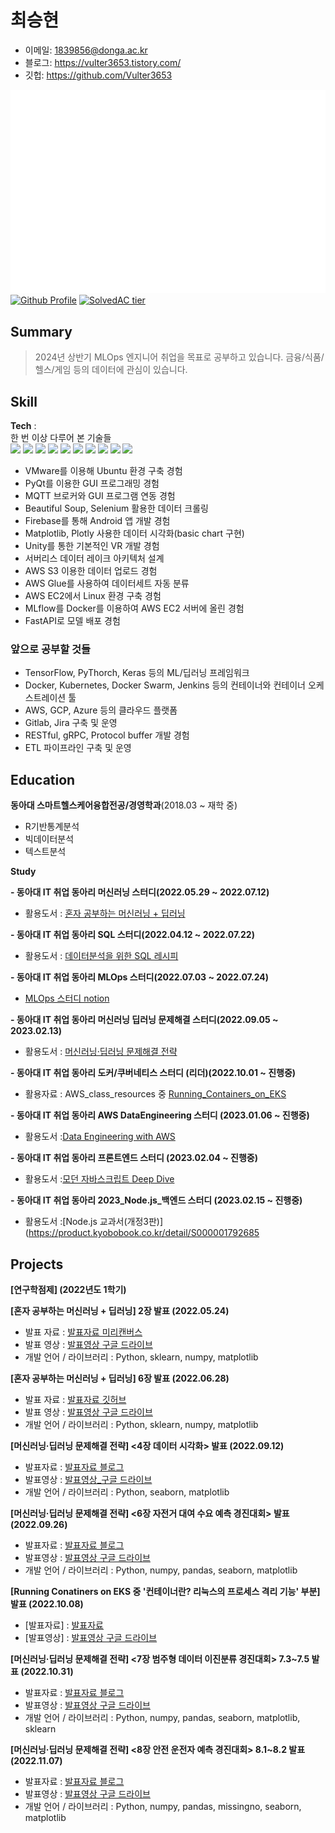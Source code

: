 # 최승현

- 이메일: 1839856@donga.ac.kr  
- 블로그: https://vulter3653.tistory.com/
- 깃헙: https://github.com/Vulter3653

![Metrics](/github-metrics.svg)
[![Github Profile](https://github-readme-stats.vercel.app/api?username=vulter3653&count_private=true&hide=contribs,prs&show_icons=true&theme=vue-dark)](https://github.com/vulter3653)
[![SolvedAC tier](http://mazassumnida.wtf/api/v2/generate_badge?boj=shch3653)](https://solved.ac/shch3653)

## Summary
> 2024년 상반기 MLOps 엔지니어 취업을 목표로 공부하고 있습니다.
  금융/식품/헬스/게임 등의 데이터에 관심이 있습니다.

## Skill

**Tech** :  
한 번 이상 다루어 본 기술들   
<img src="https://img.shields.io/badge/Python-3766AB?style=flat-square&logo=Python&logoColor=white"/></a>
<img src ="https://img.shields.io/badge/R-blue.svg?&style=flat-square&logo=R&logoColor=#75AADB"/></a>
<img src="https://img.shields.io/badge/Unity-000000?style=flat-square&logo=Unity&logoColor=white"/></a>
<img src="https://img.shields.io/badge/Ubuntu-E95420?style=flat-square&logo=Ubuntu&logoColor=white"/></a>
<img src="https://img.shields.io/badge/Plotly-3F4F75?style=flat-square&logo=Plotly&logoColor=white"/></a>
<img src="https://img.shields.io/badge/Selenium-43b02a?style=flat-square&logo=Selenium&logoColor=white"/></a>
<img src="https://img.shields.io/badge/Numpy-013243?style=flat-square&logo=Numpy&logoColor=white"/></a> 
<img src="https://img.shields.io/badge/scikit learn-f7931e?style=flat-square&logo=scikit-learn&logoColor=white"/></a>
<img src="https://img.shields.io/badge/Tableau-white?style=flat-square&logo=Tableau&logoColor=blue"/></a>
<img src="https://img.shields.io/badge/Bigquery-4285F4?style=flat-square&logo=Google Cloud&logoColor=white"/></a>

- VMware를 이용해 Ubuntu 환경 구축 경험
- PyQt를 이용한 GUI 프로그래밍 경험
- MQTT 브로커와 GUI 프로그램 연동 경험
- Beautiful Soup, Selenium 활용한 데이터 크롤링
- Firebase를 통해 Android 앱 개발 경험
- Matplotlib, Plotly 사용한 데이터 시각화(basic chart 구현)
- Unity를 통한 기본적인 VR 개발 경험
- 서버리스 데이터 레이크 아키텍처 설계
- AWS S3 이용한 데이터 업로드 경험
- AWS Glue를 사용하여 데이터세트 자동 분류
- AWS EC2에서 Linux 환경 구축 경험
- MLflow를 Docker를 이용하여 AWS EC2 서버에 올린 경험
- FastAPI로 모델 배포 경험

### 앞으로 공부할 것들
- TensorFlow, PyThorch, Keras 등의 ML/딥러닝 프레임워크
- Docker, Kubernetes, Docker Swarm, Jenkins 등의 컨테이너와 컨테이너 오케스트레이션 툴
- AWS, GCP, Azure 등의 클라우드 플랫폼
- Gitlab, Jira 구축 및 운영 
- RESTful, gRPC, Protocol buffer 개발 경험
- ETL 파이프라인 구축 및 운영
 
## Education

**동아대 스마트헬스케어융합전공/경영학과**(2018.03 ~ 재학 중)  
- R기반통계분석
- 빅데이터분석
- 텍스트분석

**Study**

**- 동아대 IT 취업 동아리 머신러닝 스터디(2022.05.29 ~ 2022.07.12)**
  - 활용도서 : [혼자 공부하는 머신러닝 + 딥러닝](https://g.co/kgs/3XhrQP)

**- 동아대 IT 취업 동아리 SQL 스터디(2022.04.12 ~ 2022.07.22)**
  - 활용도서 : [데이터분석을 위한 SQL 레시피](https://g.co/kgs/wPVrmG)

**- 동아대 IT 취업 동아리 MLOps 스터디(2022.07.03 ~ 2022.07.24)**
  - [MLOps 스터디 notion](https://www.notion.so/MLOps-Study-3e2a013507e640828d42bb6d7422fdba)

**- 동아대 IT 취업 동아리 머신러닝 딥러닝 문제해결 스터디(2022.09.05 ~ 2023.02.13)**
  - 활용도서 : [머신러닝·딥러닝 문제해결 전략](https://han.gl/oyGvZl)

**- 동아대 IT 취업 동아리 도커/쿠버네티스 스터디 (리더)(2022.10.01 ~ 진행중)**
  - 활용자료 : AWS_class_resources 중 [Running_Containers_on_EKS](https://github.com/serithemage/AWS_class_resources/tree/main/Running_Containers_on_EKS)

**- 동아대 IT 취업 동아리 AWS DataEngineering 스터디 (2023.01.06 ~ 진행중)**
  - 활용도서 :[Data Engineering with AWS](https://product.kyobobook.co.kr/detail/S000060634854)

**- 동아대 IT 취업 동아리 프론트엔드 스터디 (2023.02.04 ~ 진행중)**
  - 활용도서 :[모던 자바스크립트 Deep Dive](https://product.kyobobook.co.kr/detail/S000001766445)

**- 동아대 IT 취업 동아리 2023_Node.js_백엔드 스터디 (2023.02.15 ~ 진행중)**
  - 활용도서 :[Node.js 교과서(개정3판)](https://product.kyobobook.co.kr/detail/S000001792685
  
## Projects

**[연구학점제] (2022년도 1학기)**

**[혼자 공부하는 머신러닝 + 딥러닝] 2장 발표 (2022.05.24)**

- 발표 자료 : [발표자료 미리캔버스](https://www.miricanvas.com/v/113z8zx)
- 발표 영상 : [발표영상 구글 드라이브](https://drive.google.com/file/d/1boTjjxNiFinRO9Uv2xJvzAO4CS_e5jhq/view)
- 개발 언어 / 라이브러리 : Python, sklearn, numpy, matplotlib

**[혼자 공부하는 머신러닝 + 딥러닝] 6장 발표 (2022.06.28)**

- 발표 자료 : [발표자료 깃허브](https://github.com/Vulter3653/ML/blob/main/Fruits_apple_pineapple_banana.ipynb)
- 발표 영상 : [발표영상 구글 드라이브](https://drive.google.com/file/d/1WNuFUiAGErhNBvG7GOz6SAKH39j_Lglz/view)
- 개발 언어 / 라이브러리 : Python, sklearn, numpy, matplotlib

**[머신러닝·딥러닝 문제해결 전략] <4장 데이터 시각화> 발표 (2022.09.12)**

- 발표자료 : [발표자료 블로그](https://vulter3653.tistory.com/21)
- 발표영상 : [발표영상_구글 드라이브](https://drive.google.com/file/d/1k_P7g_2Sftp-tPDFzmukH8xOU2Y9KwMs/view?usp=sharing)
- 개발 언어 / 라이브러리 : Python, seaborn, matplotlib 

**[머신러닝·딥러닝 문제해결 전략] <6장 자전거 대여 수요 예측 경진대회> 발표 (2022.09.26)**

- 발표자료 : [발표자료 블로그](https://vulter3653.tistory.com/22)
- 발표영상 : [발표영상 구글 드라이브](https://drive.google.com/file/d/1DTxy2FmG7RyXBaORuWfm_x6JAerSlTnN/view?usp=sharing)
- 개발 언어 / 라이브러리 : Python, numpy, pandas, seaborn, matplotlib

**[Running Conatiners on EKS 중 '컨테이너란? 리눅스의 프로세스 격리 기능' 부분] 발표 (2022.10.08)**

- [발표자료] : [발표자료 ](https://vulter3653.tistory.com/23)
- [발표영상] : [발표영상 구글 드라이브](https://drive.google.com/file/d/1sGA7c7Vu9o5ZXtkuhChI-8_BNU_hSX2o/view?usp=sharing)

**[머신러닝·딥러닝 문제해결 전략] <7장 범주형 데이터 이진분류 경진대회> 7.3~7.5 발표 (2022.10.31)**

- 발표자료 : [발표자료 블로그](https://vulter3653.tistory.com/26)
- 발표영상 : [발표영상 구글 드라이브](https://drive.google.com/file/d/1Q88CugtT7qhylbWYYy5TqUZmaPAUYUKR/view?usp=share_link)
- 개발 언어 / 라이브러리 : Python, numpy, pandas, seaborn, matplotlib, sklearn

**[머신러닝·딥러닝 문제해결 전략] <8장 안전 운전자 예측 경진대회> 8.1~8.2 발표 (2022.11.07)**

- 발표자료 : [발표자료 블로그](https://vulter3653.tistory.com/27)
- 발표영상 : [발표영상 구글 드라이브](https://drive.google.com/file/d/1N3svsdzzrzIVNFwyEsWmtZ5Kux1xkf4u/view?usp=share_link)
- 개발 언어 / 라이브러리 : Python, numpy, pandas, missingno, seaborn, matplotlib
